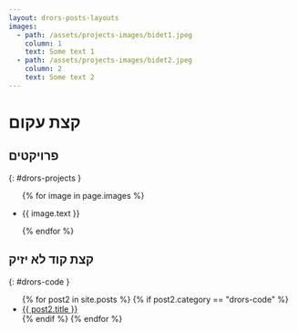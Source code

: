 ```yaml
---
layout: drors-posts-layouts
images:
  - path: /assets/projects-images/bidet1.jpeg
    column: 1
    text: Some text 1
  - path: /assets/projects-images/bidet2.jpeg
    column: 2
    text: Some text 2
---
```


# קצת עקום 
## פרויקטים
{: #drors-projects }

<ul>
  {% for image in page.images %}
    <li class="col-{{ image.column }}" style="background-image: url({{ image.path }})">
      <p>{{ image.text }}</p>
    </li>
  {% endfor %}
</ul>

## קצת קוד לא יזיק
{: #drors-code }

<ul>
  {% for post2 in site.posts %}
   {% if post2.category == "drors-code" %}
    <li>
      <a href="{{site.baseurl | append:  post2.url }}">{{ post2.title }}</a>
    </li>
   {% endif %}
  {% endfor %}
</ul>
